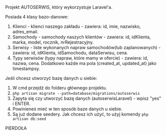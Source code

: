 Projekt AUTOSERWIS, który wykorzystuje Laravel'a.

Posiada 4 klasy bazo-danowe:
1. Klienci - klienci naszego zakładu - zawiera: id, imie, nazwisko, adres_email.
2. Samochody - samochody naszych klientów - zawiera: id, idKlienta, marka, model, rocznik, nrRejestracyjny.
3. Serwisy - liste wykonanych napraw samochodów(lub zaplanowanych) - zawiera: id, idKlienta, idSamochodu, dataSerwisu, cena.
4. Typy serwisów (typy napraw, które mamy w ofercie) - zawiera: id, nazwa, cena.
Dodatkowo każde ma pola (created_at, updated_at) jako timestampsy. 

Jeśli chcesz utworzyć bazę danych u siebie:
1.  W cmd przejdź do folderu głównego projektu.
2.  `php artisan migrate --path=database/migrations/autoserwis`
3.  Zapyta się czy utworzyć bazę danych (autoserwisLaravel) - wpisz "yes" i ENTER.
4.  Powinieneś mieć w ten sposób baze danych u siebie.
5.  Są już dodane seedery. Jak chcesz ich użyć, to użyj komendy
`php artisan db:seed`

PIERDOŁA

